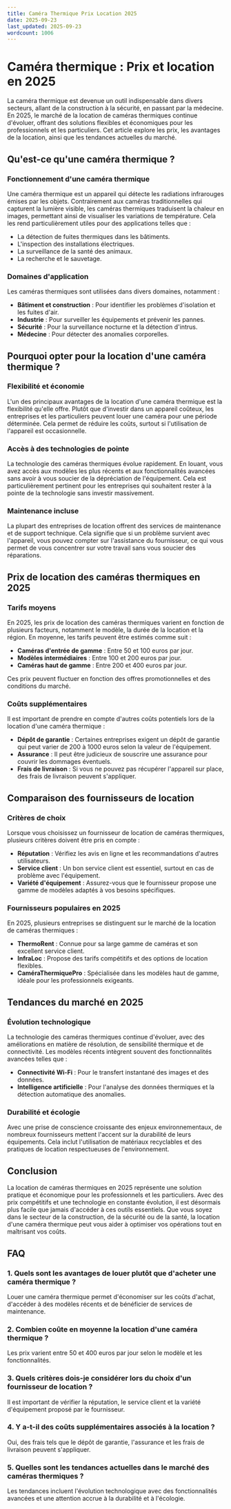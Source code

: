 ```yaml
---
title: Caméra Thermique Prix Location 2025
date: 2025-09-23
last_updated: 2025-09-23
wordcount: 1006
---
```


# Caméra thermique : Prix et location en 2025

La caméra thermique est devenue un outil indispensable dans divers secteurs, allant de la construction à la sécurité, en passant par la médecine. En 2025, le marché de la location de caméras thermiques continue d'évoluer, offrant des solutions flexibles et économiques pour les professionnels et les particuliers. Cet article explore les prix, les avantages de la location, ainsi que les tendances actuelles du marché.

## Qu'est-ce qu'une caméra thermique ?

### Fonctionnement d'une caméra thermique

Une caméra thermique est un appareil qui détecte les radiations infrarouges émises par les objets. Contrairement aux caméras traditionnelles qui capturent la lumière visible, les caméras thermiques traduisent la chaleur en images, permettant ainsi de visualiser les variations de température. Cela les rend particulièrement utiles pour des applications telles que :

- La détection de fuites thermiques dans les bâtiments.
- L'inspection des installations électriques.
- La surveillance de la santé des animaux.
- La recherche et le sauvetage.

### Domaines d'application

Les caméras thermiques sont utilisées dans divers domaines, notamment :

- **Bâtiment et construction** : Pour identifier les problèmes d'isolation et les fuites d'air.
- **Industrie** : Pour surveiller les équipements et prévenir les pannes.
- **Sécurité** : Pour la surveillance nocturne et la détection d'intrus.
- **Médecine** : Pour détecter des anomalies corporelles.

## Pourquoi opter pour la location d'une caméra thermique ?

### Flexibilité et économie

L'un des principaux avantages de la location d'une caméra thermique est la flexibilité qu'elle offre. Plutôt que d'investir dans un appareil coûteux, les entreprises et les particuliers peuvent louer une caméra pour une période déterminée. Cela permet de réduire les coûts, surtout si l'utilisation de l'appareil est occasionnelle.

### Accès à des technologies de pointe

La technologie des caméras thermiques évolue rapidement. En louant, vous avez accès aux modèles les plus récents et aux fonctionnalités avancées sans avoir à vous soucier de la dépréciation de l'équipement. Cela est particulièrement pertinent pour les entreprises qui souhaitent rester à la pointe de la technologie sans investir massivement.

### Maintenance incluse

La plupart des entreprises de location offrent des services de maintenance et de support technique. Cela signifie que si un problème survient avec l'appareil, vous pouvez compter sur l'assistance du fournisseur, ce qui vous permet de vous concentrer sur votre travail sans vous soucier des réparations.

## Prix de location des caméras thermiques en 2025

### Tarifs moyens

En 2025, les prix de location des caméras thermiques varient en fonction de plusieurs facteurs, notamment le modèle, la durée de la location et la région. En moyenne, les tarifs peuvent être estimés comme suit :

- **Caméras d'entrée de gamme** : Entre 50 et 100 euros par jour.
- **Modèles intermédiaires** : Entre 100 et 200 euros par jour.
- **Caméras haut de gamme** : Entre 200 et 400 euros par jour.

Ces prix peuvent fluctuer en fonction des offres promotionnelles et des conditions du marché.

### Coûts supplémentaires

Il est important de prendre en compte d'autres coûts potentiels lors de la location d'une caméra thermique :

- **Dépôt de garantie** : Certaines entreprises exigent un dépôt de garantie qui peut varier de 200 à 1000 euros selon la valeur de l'équipement.
- **Assurance** : Il peut être judicieux de souscrire une assurance pour couvrir les dommages éventuels.
- **Frais de livraison** : Si vous ne pouvez pas récupérer l'appareil sur place, des frais de livraison peuvent s'appliquer.

## Comparaison des fournisseurs de location

### Critères de choix

Lorsque vous choisissez un fournisseur de location de caméras thermiques, plusieurs critères doivent être pris en compte :

- **Réputation** : Vérifiez les avis en ligne et les recommandations d'autres utilisateurs.
- **Service client** : Un bon service client est essentiel, surtout en cas de problème avec l'équipement.
- **Variété d'équipement** : Assurez-vous que le fournisseur propose une gamme de modèles adaptés à vos besoins spécifiques.

### Fournisseurs populaires en 2025

En 2025, plusieurs entreprises se distinguent sur le marché de la location de caméras thermiques :

- **ThermoRent** : Connue pour sa large gamme de caméras et son excellent service client.
- **InfraLoc** : Propose des tarifs compétitifs et des options de location flexibles.
- **CaméraThermiquePro** : Spécialisée dans les modèles haut de gamme, idéale pour les professionnels exigeants.

## Tendances du marché en 2025

### Évolution technologique

La technologie des caméras thermiques continue d'évoluer, avec des améliorations en matière de résolution, de sensibilité thermique et de connectivité. Les modèles récents intègrent souvent des fonctionnalités avancées telles que :

- **Connectivité Wi-Fi** : Pour le transfert instantané des images et des données.
- **Intelligence artificielle** : Pour l'analyse des données thermiques et la détection automatique des anomalies.

### Durabilité et écologie

Avec une prise de conscience croissante des enjeux environnementaux, de nombreux fournisseurs mettent l'accent sur la durabilité de leurs équipements. Cela inclut l'utilisation de matériaux recyclables et des pratiques de location respectueuses de l'environnement.

## Conclusion

La location de caméras thermiques en 2025 représente une solution pratique et économique pour les professionnels et les particuliers. Avec des prix compétitifs et une technologie en constante évolution, il est désormais plus facile que jamais d'accéder à ces outils essentiels. Que vous soyez dans le secteur de la construction, de la sécurité ou de la santé, la location d'une caméra thermique peut vous aider à optimiser vos opérations tout en maîtrisant vos coûts.

## FAQ

### 1. Quels sont les avantages de louer plutôt que d'acheter une caméra thermique ?

Louer une caméra thermique permet d'économiser sur les coûts d'achat, d'accéder à des modèles récents et de bénéficier de services de maintenance.

### 2. Combien coûte en moyenne la location d'une caméra thermique ?

Les prix varient entre 50 et 400 euros par jour selon le modèle et les fonctionnalités.

### 3. Quels critères dois-je considérer lors du choix d'un fournisseur de location ?

Il est important de vérifier la réputation, le service client et la variété d'équipement proposé par le fournisseur.

### 4. Y a-t-il des coûts supplémentaires associés à la location ?

Oui, des frais tels que le dépôt de garantie, l'assurance et les frais de livraison peuvent s'appliquer.

### 5. Quelles sont les tendances actuelles dans le marché des caméras thermiques ?

Les tendances incluent l'évolution technologique avec des fonctionnalités avancées et une attention accrue à la durabilité et à l'écologie.